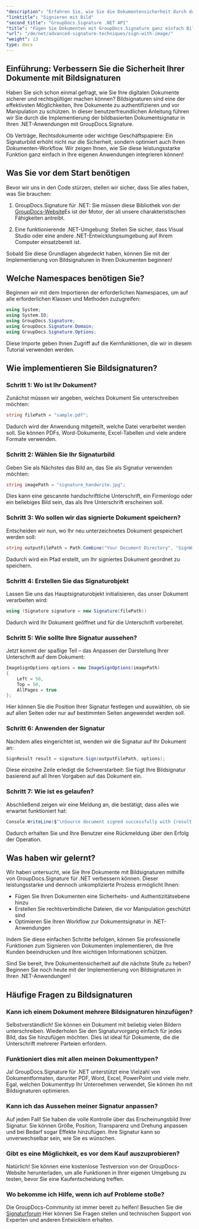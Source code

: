 ```yaml
---
"description": "Erfahren Sie, wie Sie die Dokumentensicherheit durch das Hinzufügen von Bildsignaturen in .NET-Anwendungen mit GroupDocs.Signature verbessern. Einfache Integration für manipulationssichere, rechtsverbindliche Dokumente."
"linktitle": "Signieren mit Bild"
"second_title": "GroupDocs.Signature .NET API"
"title": "Fügen Sie Dokumenten mit GroupDocs.Signature ganz einfach Bildsignaturen hinzu"
"url": "/de/net/advanced-signature-techniques/sign-with-image/"
"weight": 13
type: docs
---
```

## Einführung: Verbessern Sie die Sicherheit Ihrer Dokumente mit Bildsignaturen

Haben Sie sich schon einmal gefragt, wie Sie Ihre digitalen Dokumente sicherer und rechtsgültiger machen können? Bildsignaturen sind eine der effektivsten Möglichkeiten, Ihre Dokumente zu authentifizieren und vor Manipulation zu schützen. In dieser benutzerfreundlichen Anleitung führen wir Sie durch die Implementierung der bildbasierten Dokumentsignatur in Ihren .NET-Anwendungen mit GroupDocs.Signature.

Ob Verträge, Rechtsdokumente oder wichtige Geschäftspapiere: Ein Signaturbild erhöht nicht nur die Sicherheit, sondern optimiert auch Ihren Dokumenten-Workflow. Wir zeigen Ihnen, wie Sie diese leistungsstarke Funktion ganz einfach in Ihre eigenen Anwendungen integrieren können!

## Was Sie vor dem Start benötigen

Bevor wir uns in den Code stürzen, stellen wir sicher, dass Sie alles haben, was Sie brauchen:

1. GroupDocs.Signature für .NET: Sie müssen diese Bibliothek von der [GroupDocs-Website](https://releases.groupdocs.com/signature/net/)Es ist der Motor, der all unsere charakteristischen Fähigkeiten antreibt.

2. Eine funktionierende .NET-Umgebung: Stellen Sie sicher, dass Visual Studio oder eine andere .NET-Entwicklungsumgebung auf Ihrem Computer einsatzbereit ist.

Sobald Sie diese Grundlagen abgedeckt haben, können Sie mit der Implementierung von Bildsignaturen in Ihren Dokumenten beginnen!

## Welche Namespaces benötigen Sie?

Beginnen wir mit dem Importieren der erforderlichen Namespaces, um auf alle erforderlichen Klassen und Methoden zuzugreifen:

```csharp
using System;
using System.IO;
using GroupDocs.Signature;
using GroupDocs.Signature.Domain;
using GroupDocs.Signature.Options;
```

Diese Importe geben Ihnen Zugriff auf die Kernfunktionen, die wir in diesem Tutorial verwenden werden.

## Wie implementieren Sie Bildsignaturen?

### Schritt 1: Wo ist Ihr Dokument?

Zunächst müssen wir angeben, welches Dokument Sie unterschreiben möchten:

```csharp
string filePath = "sample.pdf";
```

Dadurch wird der Anwendung mitgeteilt, welche Datei verarbeitet werden soll. Sie können PDFs, Word-Dokumente, Excel-Tabellen und viele andere Formate verwenden.

### Schritt 2: Wählen Sie Ihr Signaturbild

Geben Sie als Nächstes das Bild an, das Sie als Signatur verwenden möchten:

```csharp
string imagePath = "signature_handwrite.jpg";
```

Dies kann eine gescannte handschriftliche Unterschrift, ein Firmenlogo oder ein beliebiges Bild sein, das als Ihre Unterschrift erscheinen soll.

### Schritt 3: Wo sollen wir das signierte Dokument speichern?

Entscheiden wir nun, wo Ihr neu unterzeichnetes Dokument gespeichert werden soll:

```csharp
string outputFilePath = Path.Combine("Your Document Directory", "SignWithImage", fileName);
```

Dadurch wird ein Pfad erstellt, um Ihr signiertes Dokument geordnet zu speichern.

### Schritt 4: Erstellen Sie das Signaturobjekt

Lassen Sie uns das Hauptsignaturobjekt initialisieren, das unser Dokument verarbeiten wird:

```csharp
using (Signature signature = new Signature(filePath))
```

Dadurch wird Ihr Dokument geöffnet und für die Unterschrift vorbereitet.

### Schritt 5: Wie sollte Ihre Signatur aussehen?

Jetzt kommt der spaßige Teil – das Anpassen der Darstellung Ihrer Unterschrift auf dem Dokument:

```csharp
ImageSignOptions options = new ImageSignOptions(imagePath)
{
    Left = 50,
    Top = 50,
    AllPages = true
};
```

Hier können Sie die Position Ihrer Signatur festlegen und auswählen, ob sie auf allen Seiten oder nur auf bestimmten Seiten angewendet werden soll.

### Schritt 6: Anwenden der Signatur

Nachdem alles eingerichtet ist, wenden wir die Signatur auf Ihr Dokument an:

```csharp
SignResult result = signature.Sign(outputFilePath, options);
```

Diese einzelne Zeile erledigt die Schwerstarbeit: Sie fügt Ihre Bildsignatur basierend auf all Ihren Vorgaben auf das Dokument ein.

### Schritt 7: Wie ist es gelaufen?

Abschließend zeigen wir eine Meldung an, die bestätigt, dass alles wie erwartet funktioniert hat:

```csharp
Console.WriteLine($"\nSource document signed successfully with {result.Succeeded.Count} signature(s).\nFile saved at {outputFilePath}.");
```

Dadurch erhalten Sie und Ihre Benutzer eine Rückmeldung über den Erfolg der Operation.

## Was haben wir gelernt?

Wir haben untersucht, wie Sie Ihre Dokumente mit Bildsignaturen mithilfe von GroupDocs.Signature für .NET verbessern können. Dieser leistungsstarke und dennoch unkomplizierte Prozess ermöglicht Ihnen:

- Fügen Sie Ihren Dokumenten eine Sicherheits- und Authentizitätsebene hinzu
- Erstellen Sie rechtsverbindliche Dateien, die vor Manipulation geschützt sind
- Optimieren Sie Ihren Workflow zur Dokumentsignatur in .NET-Anwendungen

Indem Sie diese einfachen Schritte befolgen, können Sie professionelle Funktionen zum Signieren von Dokumenten implementieren, die Ihre Kunden beeindrucken und Ihre wichtigen Informationen schützen.

Sind Sie bereit, Ihre Dokumentensicherheit auf die nächste Stufe zu heben? Beginnen Sie noch heute mit der Implementierung von Bildsignaturen in Ihren .NET-Anwendungen!

## Häufige Fragen zu Bildsignaturen

### Kann ich einem Dokument mehrere Bildsignaturen hinzufügen?

Selbstverständlich! Sie können ein Dokument mit beliebig vielen Bildern unterschreiben. Wiederholen Sie den Signaturvorgang einfach für jedes Bild, das Sie hinzufügen möchten. Dies ist ideal für Dokumente, die die Unterschrift mehrerer Parteien erfordern.

### Funktioniert dies mit allen meinen Dokumenttypen?

Ja! GroupDocs.Signature für .NET unterstützt eine Vielzahl von Dokumentformaten, darunter PDF, Word, Excel, PowerPoint und viele mehr. Egal, welchen Dokumenttyp Ihr Unternehmen verwendet, Sie können ihn mit Bildsignaturen optimieren.

### Kann ich das Aussehen meiner Signatur anpassen?

Auf jeden Fall! Sie haben die volle Kontrolle über das Erscheinungsbild Ihrer Signatur. Sie können Größe, Position, Transparenz und Drehung anpassen und bei Bedarf sogar Effekte hinzufügen. Ihre Signatur kann so unverwechselbar sein, wie Sie es wünschen.

### Gibt es eine Möglichkeit, es vor dem Kauf auszuprobieren?

Natürlich! Sie können eine kostenlose Testversion von der GroupDocs-Website herunterladen, um alle Funktionen in Ihrer eigenen Umgebung zu testen, bevor Sie eine Kaufentscheidung treffen.

### Wo bekomme ich Hilfe, wenn ich auf Probleme stoße?

Die GroupDocs-Community ist immer bereit zu helfen! Besuchen Sie die [Signaturforum](https://forum.groupdocs.com/c/signature/13) Hier können Sie Fragen stellen und technischen Support von Experten und anderen Entwicklern erhalten.
